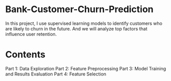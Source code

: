 # Bank-Customer-Churn-Prediction

 In this project, I use supervised learning models to identify customers who are likely to churn in the future. And we will analyze top factors that influence user retention.

# Contents
Part 1: Data Exploration
Part 2: Feature Preprocessing
Part 3: Model Training and Results Evaluation
Part 4: Feature Selection
